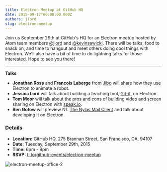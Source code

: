 ```yaml
---
title: Electron Meetup at GitHub HQ
date: 2015-09-17T00:00:00.000Z
authors: jlord
slug: electron-meetup
---
```


Join us September 29th at GitHub's HQ for an Electron meetup hosted by Atom team members [@jlord](https://github.com/jlord) and [@kevinsawicki](https://github.com/kevinsawicki). There will be talks, food to snack on, and time to hangout and meet others doing cool things with Electron. We'll also have a bit of time to do lightning talks for those interested. Hope to see you there!

---

**Talks**

- **Jonathan Ross** and **Francois Laberge** from [Jibo](http://jibo.com) will share how they use Electron to animate a robot.
- **Jessica Lord** will talk about building a teaching tool, [Git-it](https://github.com/jlord/git-it-electron), on Electron.
- **Tom Moor** will talk about the pros and cons of building video and screen sharing on Electron with [speak.io](https://speak.io).
- **Ben Gotow** will preview N1: [The Nylas Mail Client](https://www.nylas.com/blog/splitting-the-atom) and talk about developing it on Electron.

### Details

- **Location:** GitHub HQ, 275 Brannan Street, San Francisco, CA, 94107
- **Date:** Tuesday, September 29th, 2015
- **Time:** 6pm - 9pm
- **RSVP:** [ti.to/github-events/electron-meetup](https://ti.to/github-events/electron-meetup)

![electron-meetup-office-2](https://cloud.githubusercontent.com/assets/1305617/9918496/0bc7093c-5c7c-11e5-83c9-bdbb34a2cd19.png)
